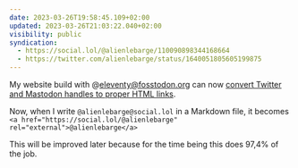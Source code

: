 ```yaml
---
date: 2023-03-26T19:58:45.109+02:00
updated: 2023-03-26T21:03:22.040+02:00
visibility: public
syndication:
  - https://social.lol/@alienlebarge/110090898344168664
  - https://twitter.com/alienlebarge/status/1640051805605199875
---
```

My website build with @eleventy@fosstodon.org can now [convert Twitter and Mastodon handles to proper HTML links](https://github.com/alienlebarge/alienlebargech-v3/pull/175 "The GitHub Pull Request").

Now, when I write `@alienlebarge@social.lol` in a Markdown file, it becomes `<a href="https://social.lol/@alienlebarge" rel="external">@alienlebarge</a>`

This will be improved later because for the time being this does 97,4% of the job.
